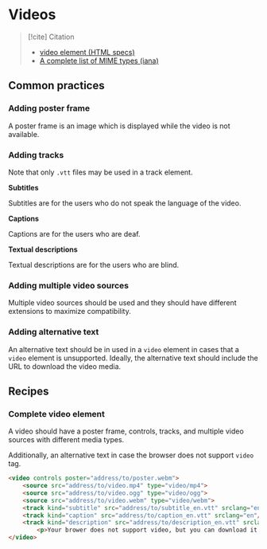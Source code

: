 # Videos

> [!cite] Citation
> 
> - [video element (HTML specs)](https://html.spec.whatwg.org/multipage/media.html#the-video-element)
> - [A complete list of MIME types (iana)](https://www.iana.org/assignments/media-types/media-types.xhtml#video)

## Common practices

### Adding poster frame

A poster frame is an image which is displayed while the video is not available.

### Adding tracks

Note that only `.vtt` files may be used in a track element.

**Subtitles**

Subtitles are for the users who do not speak the language of the video.

**Captions**

Captions are for the users who are deaf.

**Textual descriptions**

Textual descriptions are for the users who are blind.

### Adding multiple video sources

Multiple video sources should be used and they should have different extensions to maximize compatibility.

### Adding alternative text

An alternative text should be in used in a `video` element in cases that a `video` element is unsupported.
Ideally, the alternative text should include the URL to download the video media.

## Recipes

### Complete video element

A video should have a poster frame, controls, tracks, and multiple video sources with different media types.

Additionally, an alternative text in case the browser does not support `video` tag.

```html
<video controls poster="address/to/poster.webm">
	<source src="address/to/video.mp4" type="video/mp4">
	<source src="address/to/video.ogg" type="video/ogg">
	<source src="address/to/video.webm" type="video/webm">
	<track kind="subtitle" src="address/to/subtitle_en.vtt" srclang="en"/>
	<track kind="caption" src="address/to/caption_en.vtt" srclang="en"/>
	<track kind="description" src="address/to/description_en.vtt" srclang="en"/>
		<p>Your brower does not support video, but you can download it from <a src="address/to/video" srclang="en">our download page</a>.</p>
</video>
```
